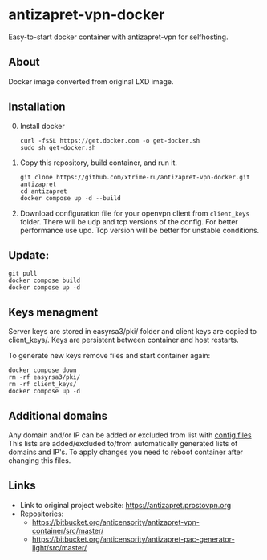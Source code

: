 # antizapret-vpn-docker
Easy-to-start docker container with antizapret-vpn for selfhosting.

## About
Docker image converted from original LXD image.

## Installation
0. Install docker
    ```shell
    curl -fsSL https://get.docker.com -o get-docker.sh
    sudo sh get-docker.sh
    ```

1. Copy this repository, build container, and run it.
    ```shell
    git clone https://github.com/xtrime-ru/antizapret-vpn-docker.git antizapret
    cd antizapret
    docker compose up -d --build
    ```
2. Download configuration file for your openvpn client from `client_keys` folder. 
There will be udp and tcp versions of the config. For better performance use upd.
Tcp version will be better for unstable conditions.

## Update:
 
```shell
git pull 
docker compose build
docker compose up -d
```

## Keys menagment
Server keys are stored in easyrsa3/pki/ folder and client keys are copied to client_keys/. 
Keys are persistent between container and host restarts.

To generate new keys remove files and start container again:
```shell
docker compose down
rm -rf easyrsa3/pki/
rm -rf client_keys/
docker compose up -d
```

## Additional domains
Any domain and/or IP can be added or excluded from list with [config files](https://github.com/xtrime-ru/antizapret-vpn-docker/tree/master/config)
This lists are added/excluded to/from automatically generated lists of domains and IP's. 
To apply changes you need to reboot container after changing this files.


## Links
- Link to original project website: https://antizapret.prostovpn.org
- Repositories:
    - https://bitbucket.org/anticensority/antizapret-vpn-container/src/master/
    - https://bitbucket.org/anticensority/antizapret-pac-generator-light/src/master/
